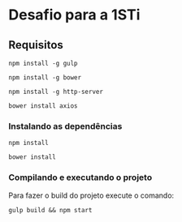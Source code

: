 # Desafio para a 1STi

## Requisitos
```
npm install -g gulp

npm install -g bower

npm install -g http-server

bower install axios
```

### Instalando as dependências

```
npm install

bower install
```

### Compilando e executando o projeto
Para fazer o build do projeto execute o comando:

```
gulp build && npm start 
```
